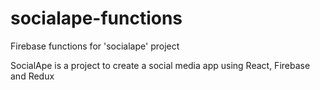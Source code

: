 # socialape-functions
Firebase functions for 'socialape' project

SocialApe is a project to create a social media app using React, Firebase and Redux
